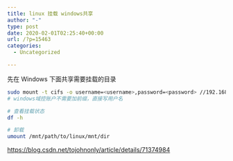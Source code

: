 ```yaml
---
title: linux 挂载 windows共享
author: "-"
type: post
date: 2020-02-01T02:25:40+00:00
url: /?p=15463
categories:
  - Uncategorized

---
```

先在 Windows 下面共享需要挂载的目录

```bash
sudo mount -t cifs -o username=<username>,password=<password> //192.168.50.104/path/to/win/share /mnt/path/to/linux/mnt/dir
# windows域控账户不需要加前缀，直接写用户名

# 查看挂载状态
df -h

# 卸载
umount /mnt/path/to/linux/mnt/dir
```

https://blog.csdn.net/tojohnonly/article/details/71374984